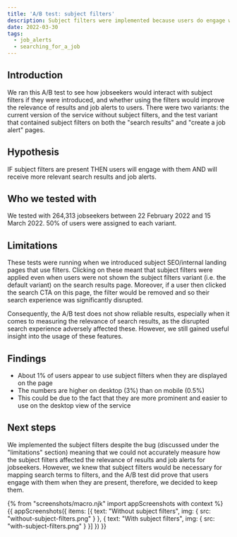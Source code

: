 ```yaml
---
title: 'A/B test: subject filters'
description: Subject filters were implemented because users do engage with them when they are present, and because they will be necessary to enable future work of mapping search terms to filters.
date: 2022-03-30
tags:
  - job_alerts
  - searching_for_a_job
---
```


## Introduction

We ran this A/B test to see how jobseekers would interact with subject filters if they were introduced, and whether using the filters would improve the relevance of results and job alerts to users. There were two variants: the current version of the service without subject filters, and the test variant that contained subject filters on both the "search results" and "create a job alert" pages.


## Hypothesis
IF subject filters are present THEN users will engage with them AND will receive more relevant search results and job alerts.


## Who we tested with
We tested with 264,313 jobseekers between 22 February 2022 and 15 March 2022. 50% of users were assigned to each variant.


## Limitations
These tests were running when we introduced subject SEO/internal landing pages that use filters. Clicking on these meant that subject filters were applied even when users were not shown the subject filters variant (i.e. the default variant) on the search results page. Moreover, if a user then clicked the search CTA on this page, the filter would be removed and so their search experience was significantly disrupted.

Consequently, the A/B test does not show reliable results, especially when it comes to measuring the relevance of search results, as the disrupted search experience adversely affected these. However, we still gained useful insight into the usage of these features.


## Findings
-  About 1% of users appear to use subject filters when they are displayed on the page
-  The numbers are higher on desktop (3%) than on mobile (0.5%)
-  This could be due to the fact that they are more prominent and easier to use on the desktop view of the service


## Next steps
We implemented the subject filters despite the bug (discussed under the "limitations" section) meaning that we could not accurately measure how the subject filters affected the relevance of results and job alerts for jobseekers. However, we knew that subject filters would be necessary for mapping search terms to filters, and the A/B test did prove that users engage with them when they are present, therefore, we decided to keep them.


{% from "screenshots/macro.njk" import appScreenshots with context %}
{{ appScreenshots({
  items: [{
    text: "Without subject filters",
    img: { src: "without-subject-filters.png" }
  }, {
    text: "With subject filters",
    img: { src: "with-subject-filters.png" }
  }]
}) }}
